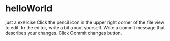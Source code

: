 # helloWorld
just a exercise
Click the  pencil icon in the upper right corner of the file view to edit.
In the editor, write a bit about yourself.
Write a commit message that describes your changes.
Click Commit changes button.
